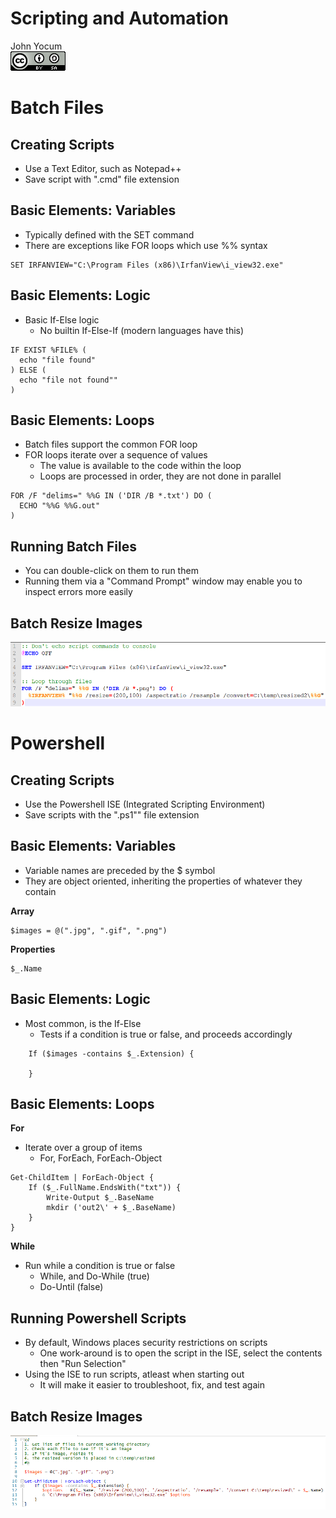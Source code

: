 # Scripting and Automation
John Yocum  
![CC BY-SA 4.0](../images/cc_by-sa_4.png)  



# Batch Files

## Creating Scripts

- Use a Text Editor, such as Notepad++
- Save script with ".cmd" file extension

## Basic Elements: Variables

- Typically defined with the SET command
- There are exceptions like FOR loops which use %% syntax

```
SET IRFANVIEW="C:\Program Files (x86)\IrfanView\i_view32.exe"
```

## Basic Elements: Logic

- Basic If-Else logic
    - No builtin If-Else-If (modern languages have this)

```
IF EXIST %FILE% (
  echo "file found"
) ELSE (
  echo "file not found""
)
```

## Basic Elements: Loops

- Batch files support the common FOR loop
- FOR loops iterate over a sequence of values
    - The value is available to the code within the loop
    - Loops are processed in order, they are not done in parallel

```
FOR /F "delims=" %%G IN ('DIR /B *.txt') DO (
  ECHO "%%G %%G.out"
)
```

## Running Batch Files

- You can double-click on them to run them
- Running them via a "Command Prompt" window may enable you to inspect errors more easily

## Batch Resize Images

![](images/Scripting_LAB_CMD_Batch_Resize.png)

# Powershell

## Creating Scripts

- Use the Powershell ISE (Integrated Scripting Environment)
- Save scripts with the ".ps1"" file extension

## Basic Elements: Variables

- Variable names are preceded by the $ symbol
- They are object oriented, inheriting the properties of whatever they contain

**Array**

```
$images = @(".jpg", ".gif", ".png")
```

**Properties**

```
$_.Name
```

## Basic Elements: Logic

- Most common, is the If-Else
    - Tests if a condition is true or false, and proceeds accordingly
    
```
    If ($images -contains $_.Extension) {
 
    }
```

## Basic Elements: Loops

**For**

- Iterate over a group of items
    - For, ForEach, ForEach-Object

```
Get-ChildItem | ForEach-Object {
    If ($_.FullName.EndsWith("txt")) {
        Write-Output $_.BaseName
        mkdir ('out2\' + $_.BaseName)
    }
}
```

**While**

- Run while a condition is true or false
    - While, and Do-While (true)
    - Do-Until (false)

## Running Powershell Scripts

- By default, Windows places security restrictions on scripts
    - One work-around is to open the script in the ISE, select the contents then "Run Selection"
- Using the ISE to run scripts, atleast when starting out
    - It will make it easier to troubleshoot, fix, and test again

## Batch Resize Images

![](images/Scripting_LAB_PS_Batch_Resize.png)

